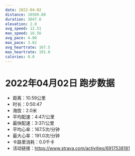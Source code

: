 ```yaml
---
date: 2022-04-02
distance: 10589.80
duration: 3047.0
elevation: 2.0
avg_speed: 12.51
max_speed: 16.56
avg_pace: 4.80
max_pace: 3.62
avg_heartrate: 167.5
max_heartrate: 191.0
calories: 0.0
---
```


# 2022年04月02日 跑步数据

- 距离：10.59公里
- 时长：0:50:47
- 海拔：2.0米
- 平均配速：4:47/公里
- 最快配速：3:37/公里
- 平均心率：167.5次/分钟
- 最大心率：191.0次/分钟
- 卡路里消耗：0.0千卡
- 活动链接：https://www.strava.com/activities/6917538181
